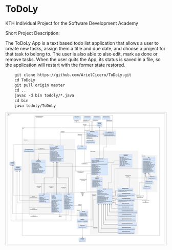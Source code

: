 # ToDoLy
KTH Individual Project for the Software Development Academy



Short Project Description:

The ToDoLy App is a text based todo list application that allows a user to create
new tasks, assign them a title and due date, and choose a project for that task to
belong to. The user is also able to also edit, mark as done or remove tasks.
When the user quits the App, its status is saved in a file, so the application will
restart with the former state restored.

```
	git clone https://github.com/ArielCicero/ToDoLy.git
	cd ToDoLy
	git pull origin master
	cd ..
	javac -d bin todoly/*.java
	cd bin
	java todoly/ToDoLy
```

![View](https://github.com/ArielCicero/ToDoLy/blob/master/ClassDiagram.png)